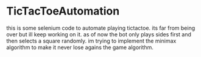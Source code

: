 # TicTacToeAutomation

this is some selenium code to automate playing tictactoe. its far from being over but ill keep working on it. as of now the bot only plays sides first and then selects a square randomly. im trying to implement the minimax algorithm to make it never lose agains the game algorithm.
